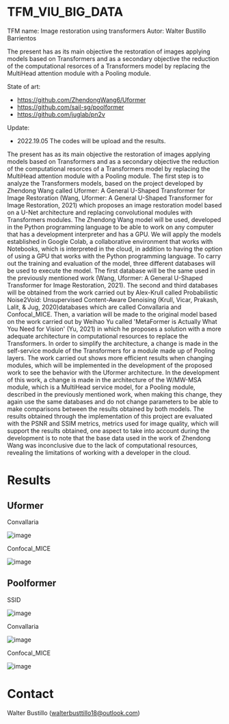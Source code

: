 # TFM_VIU_BIG_DATA
TFM name: Image restoration using transformers
Autor: Walter Bustillo Barrientos

The present has as its main objective the restoration of images applying models based on Transformers and as a secondary objective the reduction of the computational resorces of a Transformers model by replacing the MultiHead attention module with a Pooling module.

State of art:
- https://github.com/ZhendongWang6/Uformer
- https://github.com/sail-sg/poolformer
- https://github.com/juglab/pn2v

Update: 
- 2022.19.05 The codes will be upload and the results.

The present has as its main objective the restoration of images applying models based on Transformers and as a secondary objective the reduction of the computational resorces of a Transformers model by replacing the MultiHead attention module with a Pooling module.
The first step is to analyze the Transformers models, based on the project developed by Zhendong Wang called Uformer: A General U-Shaped Transformer for Image Restoration (Wang, Uformer: A General U-Shaped Transformer for Image Restoration, 2021) which proposes an image restoration model based on a U-Net architecture and replacing convolutional modules with Transformers modules.
The Zhendong Wang model will be used, developed in the Python programming language to be able to work on any computer that has a development interpreter and has a GPU. We will apply the models established in Google Colab, a collaborative environment that works with Notebooks, which is interpreted in the cloud, in addition to having the option of using a GPU that works with the Python programming language.
To carry out the training and evaluation of the model, three different databases will be used to execute the model. The first database will be the same used in the previously mentioned work (Wang, Uformer: A General U-Shaped Transformer for Image Restoration, 2021). The second and third databases will be obtained from the work carried out by Alex-Krull called Probabilistic Noise2Void: Unsupervised Content-Aware Denoising (Krull, Vicar, Prakash, Lalit, & Jug, 2020)databases which are called Convallaria and Confocal_MICE.
Then, a variation will be made to the original model based on the work carried out by Weihao Yu called 'MetaFormer is Actually What You Need for Vision' (Yu, 2021) in which he proposes a solution with a more adequate architecture in computational resources to replace the Transformers. In order to simplify the architecture, a change is made in the self-service module of the Transformers for a module made up of Pooling layers. The work carried out shows more efficient results when changing modules, which will be implemented in the development of the proposed work to see the behavior with the Uformer architecture.
In the development of this work, a change is made in the architecture of the W/MW-MSA module, which is a MultiHead service model, for a Pooling module, described in the previously mentioned work, when making this change, they again use the same databases and do not change parameters to be able to make comparisons between the results obtained by both models.
The results obtained through the implementation of this project are evaluated with the PSNR and SSIM metrics, metrics used for image quality, which will support the results obtained, one aspect to take into account during the development is to note that the base data used in the work of Zhendong Wang was inconclusive due to the lack of computational resources, revealing the limitations of working with a developer in the cloud.

# Results

## Uformer

Convallaria

![image](https://user-images.githubusercontent.com/91577811/169423969-8e00be4d-2c1e-446e-b6a9-4a07583f5c24.png)

Confocal_MICE

![image](https://user-images.githubusercontent.com/91577811/169424050-5b597de7-58c1-45b8-99df-74f07f3b0f1b.png)

## Poolformer

SSID

![image](https://user-images.githubusercontent.com/91577811/169423025-3228ebd3-e24b-4c17-b426-b33de99f8303.png)

Convallaria

![image](https://user-images.githubusercontent.com/91577811/169424149-93c326f7-be19-494e-b0d4-ae670e4b41f5.png)

Confocal_MICE

![image](https://user-images.githubusercontent.com/91577811/169424092-8c588546-09ab-4d81-8870-227ae2e8253a.png)

# Contact

Walter Bustillo (walterbusttillo18@outlook.com)
